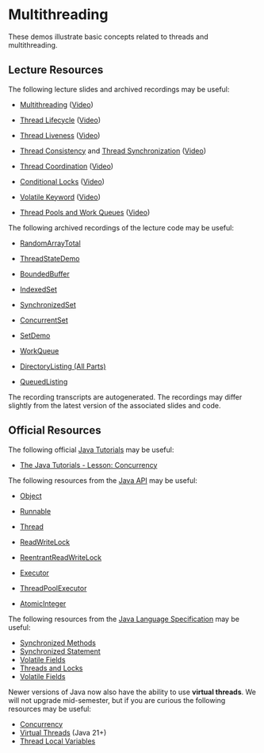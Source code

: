 Multithreading
=================================================

These demos illustrate basic concepts related to threads and multithreading.

## Lecture Resources ##

The following lecture slides and archived recordings may be useful:

  - [Multithreading](https://docs.google.com/presentation/d/e/2PACX-1vRAIK13AucjkUCqV7X23X65mw_R0m_TTCbkLxPTR2UwNlmART2IkS88tsxUhk_lwfuFEby0TzHNcKJq/pub?start=false&loop=false&delayms=3000) ([Video](https://usfca.hosted.panopto.com/Panopto/Pages/Viewer.aspx?id=fdee778d-e2ac-4553-9b89-af9e0150c84e))
  - [Thread Lifecycle](https://docs.google.com/presentation/d/e/2PACX-1vRGX8jcgM6Uk9EEI9ian35OtakGSD7ba9wuXbRl-9Q1oGDAhB1jgl1Bj4odajIM3QgYWHSEtUDs-GFm/pub?start=false&loop=false&delayms=3000) ([Video](https://usfca.hosted.panopto.com/Panopto/Pages/Viewer.aspx?id=d02ef611-94da-49d4-828f-af9e015148ad))
  - [Thread Liveness](https://docs.google.com/presentation/d/e/2PACX-1vQ2jY-xnKbNM5c9CgATm-GvSmY5fq9MY-LuXXLAQSK93Muwd4ajhSCOhiaCihn8zoibjSdIZJ7yrZe9/pub?start=false&loop=false&delayms=3000) ([Video](https://usfca.hosted.panopto.com/Panopto/Pages/Viewer.aspx?id=8a1cf952-c49b-47db-bada-af9e01510728))  
  

  - [Thread Consistency](https://docs.google.com/presentation/d/e/2PACX-1vQKiEdNM-Uvys2eB-DviZl74962omUp1g8Y51TTo0AOIKi11Hfti6FeOMOKEYWpSmvMi7DsHcXkupcj/pub?start=false&loop=false&delayms=3000) and [Thread Synchronization](https://docs.google.com/presentation/d/e/2PACX-1vQRFhgmF4OSYPvisyIYsQewWhcPbMNxZX2xreQPOMjeA3ShkJuh7aF0rGEUu_wdBwuFA4TTn6TT1vpw/pub?start=false&loop=false&delayms=3000) ([Video](https://usfca.hosted.panopto.com/Panopto/Pages/Viewer.aspx?id=0a7a2c89-0ee7-483f-b2d9-af9e01514f00))
  - [Thread Coordination](https://docs.google.com/presentation/d/e/2PACX-1vTMD7lRdye-5kptn3d68vQYzJq2OQpIKtGLHyPK_sPYRExA5DWv9arIsF0121CP8PO2lV5UkJA-dhlb/pub?start=false&loop=false&delayms=3000) ([Video](https://usfca.hosted.panopto.com/Panopto/Pages/Viewer.aspx?id=78a35d29-3a61-481b-bd8d-afcd01320a04))
  - [Conditional Locks](https://docs.google.com/presentation/d/e/2PACX-1vR1pXI_Vc5kxJUcPzK1niqrmI4_rpMU_6t7oyZwUAy6JgYhhw4dG3s5LttAKkMtDSHcaquO5xVBOBSg/pub?start=false&loop=false&delayms=3000) ([Video](https://usfca.hosted.panopto.com/Panopto/Pages/Viewer.aspx?id=9cbbf9d5-dce5-49e8-a94b-af9e014ff885))  
  

  - [Volatile Keyword](https://docs.google.com/presentation/d/e/2PACX-1vTGcN3sHInyYstf4P3IAn0hrq9HBoHxLs1tILfaA8MAgtsMlI39-aWEYiqyEQoClPdZgaL1cxzgcuaN/pub?start=false&loop=false&delayms=3000) ([Video](https://usfca.hosted.panopto.com/Panopto/Pages/Viewer.aspx?id=4b9cb15c-39b6-456c-a8f4-af9e01507c04))
  - [Thread Pools and Work Queues](https://docs.google.com/presentation/d/e/2PACX-1vSmDCuu6hHoWVa-3EbVMkePCuaQs6NQXA2r1_DUrTPyIrTM0AL2ZpgHqQ1Rxy0Va1Z9_d5YM36UJSzQ/pub?start=false&loop=false&delayms=3000) ([Video](https://usfca.hosted.panopto.com/Panopto/Pages/Viewer.aspx?id=2f293b16-3a5a-4975-8ae1-af9e01506eaf))


The following archived recordings of the lecture code may be useful:

  - [RandomArrayTotal](https://usfca.hosted.panopto.com/Panopto/Pages/Viewer.aspx?id=98da32cb-1183-4ffb-9cd1-af9e01510a56)
  - [ThreadStateDemo](https://usfca.hosted.panopto.com/Panopto/Pages/Viewer.aspx?id=af278e88-03e6-41a7-98d1-af9e01512ca4)
  - [BoundedBuffer](https://usfca.hosted.panopto.com/Panopto/Pages/Viewer.aspx?id=dd19db17-f105-442e-8698-af9e0150d9ba)  
  

  - [IndexedSet](https://usfca.hosted.panopto.com/Panopto/Pages/Viewer.aspx?id=1c38530d-fc4f-4d4e-88b7-af9e01501833)
  - [SynchronizedSet](https://usfca.hosted.panopto.com/Panopto/Pages/Viewer.aspx?id=1f626636-3b47-4c52-a82f-af9e01502122)
  - [ConcurrentSet](https://usfca.hosted.panopto.com/Panopto/Pages/Viewer.aspx?id=1a7e38a1-049f-4d49-93f9-af9e015042ae)
  - [SetDemo](https://usfca.hosted.panopto.com/Panopto/Pages/Viewer.aspx?id=e439edea-ee43-4468-ad61-af9e0150547f)  
  

  - [WorkQueue](https://usfca.hosted.panopto.com/Panopto/Pages/Viewer.aspx?id=93e4906c-c3f1-4849-85ef-af9e0150b316)
  - [DirectoryListing (All Parts)](https://usfca.hosted.panopto.com/Panopto/Pages/Viewer.aspx?id=9f392cfc-0edf-4368-83af-af9e01509953)
  - [QueuedListing](https://usfca.hosted.panopto.com/Panopto/Pages/Viewer.aspx?id=2bd3e7d5-843b-49bd-a608-afd4013625fe)

The recording transcripts are autogenerated. The recordings may differ slightly from the latest version of the associated slides and code.

## Official Resources ##

The following official [Java Tutorials](http://docs.oracle.com/javase/tutorial/index.html) may be useful:

  - [The Java Tutorials - Lesson: Concurrency](https://docs.oracle.com/javase/tutorial/essential/concurrency/index.html)

The following resources from the [Java API](https://docs.oracle.com/en/java/javase/21/docs/api/index.html) may be useful:

  - [Object](https://docs.oracle.com/en/java/javase/21/docs/api/java.base/java/lang/Object.html)
  - [Runnable](https://docs.oracle.com/en/java/javase/21/docs/api/java.base/java/lang/Runnable.html)
  - [Thread](https://docs.oracle.com/en/java/javase/21/docs/api/java.base/java/lang/Thread.html)  
  

  - [ReadWriteLock](https://docs.oracle.com/en/java/javase/21/docs/api/java.base/java/util/concurrent/locks/ReadWriteLock.html)
  - [ReentrantReadWriteLock](https://docs.oracle.com/en/java/javase/21/docs/api/java.base/java/util/concurrent/locks/ReentrantReadWriteLock.html)  
  

  - [Executor](https://docs.oracle.com/en/java/javase/17/docs/api/java.base/java/util/concurrent/Executor.html)
  - [ThreadPoolExecutor](https://docs.oracle.com/en/java/javase/17/docs/api/java.base/java/util/concurrent/ThreadPoolExecutor.html)
  - [AtomicInteger](https://docs.oracle.com/en/java/javase/17/docs/api/java.base/java/util/concurrent/atomic/AtomicInteger.html)

The following resources from the [Java Language Specification](https://docs.oracle.com/javase/specs/jls/se17/html/index.html) may be useful:

  - [Synchronized Methods](https://docs.oracle.com/javase/specs/jls/se17/html/jls-8.html#jls-8.4.3.6)
  - [Synchronized Statement](https://docs.oracle.com/javase/specs/jls/se17/html/jls-14.html#jls-14.19)
  - [Volatile Fields](https://docs.oracle.com/javase/specs/jls/se17/html/jls-8.html#jls-8.3.1.4)
  - [Threads and Locks](https://docs.oracle.com/javase/specs/jls/se17/html/jls-17.html)
  - [Volatile Fields](https://docs.oracle.com/javase/specs/jls/se17/html/jls-8.html#jls-8.3.1.4)

Newer versions of Java now also have the ability to use **virtual threads**. We will not upgrade mid-semester, but if you are curious the following resources may be useful: 

  - [Concurrency](https://docs.oracle.com/en/java/javase/21/core/concurrency.html)
  - [Virtual Threads](https://docs.oracle.com/en/java/javase/21/core/virtual-threads.html) (Java 21+)
  - [Thread Local Variables](https://docs.oracle.com/en/java/javase/21/core/thread-local-variables.html)